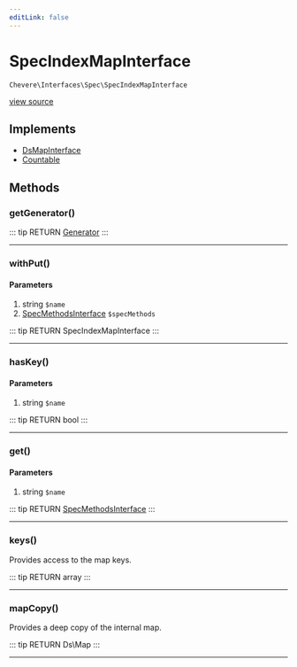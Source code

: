 ```yaml
---
editLink: false
---
```


# SpecIndexMapInterface

`Chevere\Interfaces\Spec\SpecIndexMapInterface`

[view source](https://github.com/chevere/chevere/blob/master/interfaces/Spec/SpecIndexMapInterface.php)

## Implements

- [DsMapInterface](../DataStructures/DsMapInterface.md)
- [Countable](https://www.php.net/manual/class.countable)

## Methods

### getGenerator()

::: tip RETURN
[Generator](https://www.php.net/manual/class.generator)
:::

---

### withPut()

#### Parameters

1. string `$name`
2. [SpecMethodsInterface](./SpecMethodsInterface.md) `$specMethods`

::: tip RETURN
SpecIndexMapInterface
:::

---

### hasKey()

#### Parameters

1. string `$name`

::: tip RETURN
bool
:::

---

### get()

#### Parameters

1. string `$name`

::: tip RETURN
[SpecMethodsInterface](./SpecMethodsInterface.md)
:::

---

### keys()

Provides access to the map keys.

::: tip RETURN
array
:::

---

### mapCopy()

Provides a deep copy of the internal map.

::: tip RETURN
Ds\Map
:::

---
